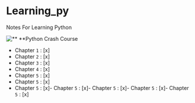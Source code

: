 # Learning_py
Notes For Learning Python

![** **Python Crash Course](https://encrypted-tbn0.gstatic.com/images?q=tbn:ANd9GcRizmL_sT2l2OuzMSQfDKhp6TrBK03z1206Ag&s)

- Chapter `1`  :  [x]
- Chapter `2`  :  [x]
- Chapter `3`  :  [x]
- Chapter `4`  :  [x]
- Chapter `5`  :  [x]
- Chapter `5`  :  [x]
- Chapter `5`  :  [x]- Chapter `5`  :  [x]- Chapter `5`  :  [x]- Chapter `5`  :  [x]- Chapter `5`  :  [x]


